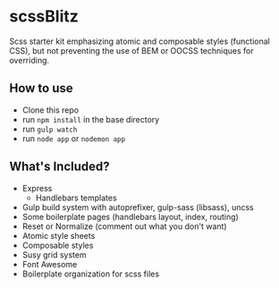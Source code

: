 # scssBlitz

Scss starter kit emphasizing atomic and composable styles (functional CSS), but 
not preventing the use of BEM or OOCSS techniques for overriding.

## How to use

* Clone this repo
* run `npm install` in the base directory
* run `gulp watch`
* run `node app` or `nodemon app`

## What's Included?

* Express 
    * Handlebars templates
* Gulp build system with autoprefixer, gulp-sass (libsass), uncss
* Some boilerplate pages (handlebars layout, index, routing)
* Reset or Normalize (comment out what you don't want)
* Atomic style sheets
* Composable styles
* Susy grid system
* Font Awesome
* Boilerplate organization for scss files
